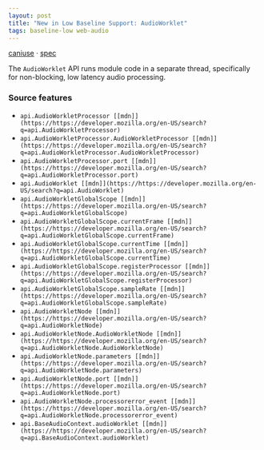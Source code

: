 ```yaml
---
layout: post
title: "New in Low Baseline Support: AudioWorklet"
tags: baseline-low web-audio
---
```


[caniuse](https://caniuse.com/?search=audio-worklet) · [spec](https://webaudio.github.io/web-audio-api/#AudioWorklet)

The `AudioWorklet` API runs module code in a separate thread, specifically for non-blocking, low latency audio processing.

### Source features

- ``api.AudioWorkletProcessor [[mdn]](https://https://developer.mozilla.org/en-US/search?q=api.AudioWorkletProcessor)``
- ``api.AudioWorkletProcessor.AudioWorkletProcessor [[mdn]](https://https://developer.mozilla.org/en-US/search?q=api.AudioWorkletProcessor.AudioWorkletProcessor)``
- ``api.AudioWorkletProcessor.port [[mdn]](https://https://developer.mozilla.org/en-US/search?q=api.AudioWorkletProcessor.port)``
- ``api.AudioWorklet [[mdn]](https://https://developer.mozilla.org/en-US/search?q=api.AudioWorklet)``
- ``api.AudioWorkletGlobalScope [[mdn]](https://https://developer.mozilla.org/en-US/search?q=api.AudioWorkletGlobalScope)``
- ``api.AudioWorkletGlobalScope.currentFrame [[mdn]](https://https://developer.mozilla.org/en-US/search?q=api.AudioWorkletGlobalScope.currentFrame)``
- ``api.AudioWorkletGlobalScope.currentTime [[mdn]](https://https://developer.mozilla.org/en-US/search?q=api.AudioWorkletGlobalScope.currentTime)``
- ``api.AudioWorkletGlobalScope.registerProcessor [[mdn]](https://https://developer.mozilla.org/en-US/search?q=api.AudioWorkletGlobalScope.registerProcessor)``
- ``api.AudioWorkletGlobalScope.sampleRate [[mdn]](https://https://developer.mozilla.org/en-US/search?q=api.AudioWorkletGlobalScope.sampleRate)``
- ``api.AudioWorkletNode [[mdn]](https://https://developer.mozilla.org/en-US/search?q=api.AudioWorkletNode)``
- ``api.AudioWorkletNode.AudioWorkletNode [[mdn]](https://https://developer.mozilla.org/en-US/search?q=api.AudioWorkletNode.AudioWorkletNode)``
- ``api.AudioWorkletNode.parameters [[mdn]](https://https://developer.mozilla.org/en-US/search?q=api.AudioWorkletNode.parameters)``
- ``api.AudioWorkletNode.port [[mdn]](https://https://developer.mozilla.org/en-US/search?q=api.AudioWorkletNode.port)``
- ``api.AudioWorkletNode.processorerror_event [[mdn]](https://https://developer.mozilla.org/en-US/search?q=api.AudioWorkletNode.processorerror_event)``
- ``api.BaseAudioContext.audioWorklet [[mdn]](https://https://developer.mozilla.org/en-US/search?q=api.BaseAudioContext.audioWorklet)``
